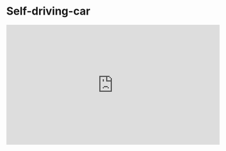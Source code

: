 # Self-driving-car

<iframe width="560" height="315" src="https://www.youtube.com/embed/r71xFCSzzuc" frameborder="0" allow="accelerometer; autoplay; clipboard-write; encrypted-media; gyroscope; picture-in-picture" allowfullscreen></iframe>
